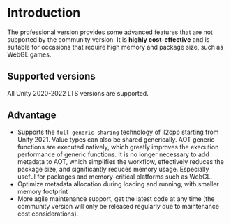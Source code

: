 # Introduction

The professional version provides some advanced features that are not supported by the community version. It is **highly cost-effective** and is suitable for occasions that require high memory and package size, such as WebGL games.

## Supported versions

All Unity 2020-2022 LTS versions are supported.

## Advantage

- Supports the `full generic sharing` technology of il2cpp starting from Unity 2021. Value types can also be shared generically. AOT generic functions are executed natively, which greatly improves the execution performance of generic functions. It is no longer necessary to add metadata to AOT, which simplifies the workflow, effectively reduces the package size, and significantly reduces memory usage. Especially useful for packages and memory-critical platforms such as WebGL.
- Optimize metadata allocation during loading and running, with smaller memory footprint
- More agile maintenance support, get the latest code at any time (the community version will only be released regularly due to maintenance cost considerations).